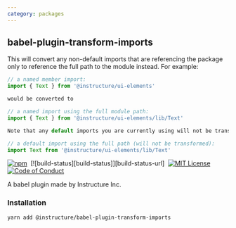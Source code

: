 ```yaml
---
category: packages
---
```


## babel-plugin-transform-imports

This will convert any non-default imports that are referencing the package only to reference the full path to the module instead. For example:

```js
// a named member import:
import { Text } from '@instructure/ui-elements'

would be converted to

// a named import using the full module path:
import { Text } from '@instructure/ui-elements/lib/Text'

Note that any default imports you are currently using will not be transformed:

// a default import using the full path (will not be transformed):
import Text from '@instructure/ui-elements/lib/Text'
```

[![npm][npm]][npm-url]&nbsp;
[![build-status][build-status]][build-status-url]&nbsp;
[![MIT License][license-badge]][license]&nbsp;
[![Code of Conduct][coc-badge]][coc]

A babel plugin made by Instructure Inc.

### Installation

```sh
yarn add @instructure/babel-plugin-transform-imports
```

[npm]: https://img.shields.io/npm/v/@instructure/babel-plugin-transform-imports.svg
[npm-url]: https://npmjs.com/package/@instructure/babel-plugin-transform-imports
[license-badge]: https://img.shields.io/npm/l/instructure-ui.svg?style=flat-square
[license]: https://github.com/instructure/instructure-ui/blob/master/LICENSE
[coc-badge]: https://img.shields.io/badge/code%20of-conduct-ff69b4.svg?style=flat-square
[coc]: https://github.com/instructure/instructure-ui/blob/master/CODE_OF_CONDUCT.md
